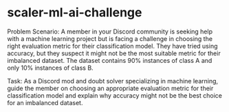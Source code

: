 # scaler-ml-ai-challenge


Problem Scenario:
A member in your Discord community is seeking help with a machine learning project but is facing a challenge in choosing the right evaluation metric for their classification model. They have tried using accuracy, but they suspect it might not be the most suitable metric for their imbalanced dataset. The dataset contains 90% instances of class A and only 10% instances of class B.

Task:
As a Discord mod and doubt solver specializing in machine learning, guide the member on choosing an appropriate evaluation metric for their classification model and explain why accuracy might not be the best choice for an imbalanced dataset.


